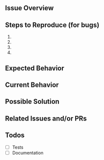 <!--
BEFORE POSTING YOUR ISSUE:
- These comments won't show up when you submit the issue.
- Try to add as much detail as possible. Be specific!
- If you're requesting a new feature, explain why you'd like it to be added.
- Search this repository for the issue and whether it has been fixed or reported already.
- Ensure you are using the latest code before logging bugs.
- Disabled all plugins to ensure it's not a plugin conflict issue.
-->

## Issue Overview
<!-- This is a brief overview of the issue. --->

## Steps to Reproduce (for bugs)
<!-- Provide a link to a live example, or an unambiguous set of steps to -->
<!-- reproduce this bug. Include code to reproduce, if relevant -->
1.
2.
3.
4.

## Expected Behavior
<!-- If you're describing a bug, tell us what should happen -->
<!-- If you're suggesting a change/improvement, tell us how it should work -->

## Current Behavior
<!-- If describing a bug, tell us what happens instead of the expected behavior -->
<!-- If suggesting a change/improvement, explain the difference from current behavior -->

## Possible Solution
<!-- Not obligatory, but suggest a fix/reason for the bug, -->
<!-- or ideas how to implement the addition or change -->

## Related Issues and/or PRs
<!-- List related issues or PRs against other branches:  -->

## Todos
- [ ] Tests
- [ ] Documentation